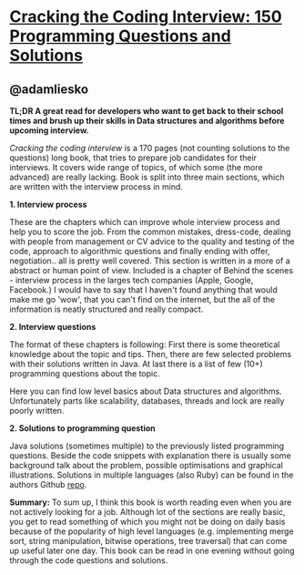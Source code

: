 [Cracking the Coding Interview: 150 Programming Questions and Solutions](http://www.amazon.com/Cracking-Coding-Interview-Programming-Questions/dp/098478280X)
========================================================================================================================================================

@adamliesko
-----------

**TL;DR A great read for developers who want to get back to their school times and brush up their skills in Data structures and algorithms before upcoming interview.**

*Cracking the coding interview* is a 170 pages (not counting solutions to the questions) long book, that tries to prepare job candidates for their interviews. It covers wide range of topics, of which some (the more advanced) are really lacking. Book is split into three main sections, which are written with the interview process in mind.

**1. Interview process**

These are the chapters which can improve whole interview process and help you to score the job. From the common mistakes, dress-code, dealing with people from management or CV advice to the quality and testing of the code, approach to algorithmic questions and finally  ending with offer, negotiation..  all is pretty well covered. This section is written in a more of a abstract or human point of view. Included is a chapter of Behind the scenes - interview process in the larges tech companies (Apple, Google, Facebook.)
I would have to say that I haven't found anything that would make me go 'wow', that you can't find on the internet, but the all of the information is neatly structured and really compact.

**2. Interview questions**

 The format of these chapters is following: First there is some theoretical knowledge about the topic and tips. Then, there are few selected problems with their solutions written in Java. At last there is a list of few (10+) programming questions about the topic.

Here you can find low level basics about Data structures and algorithms. Unfortunately parts like scalability, databases, threads and lock are really poorly written.

**2. Solutions to programming question**

 Java solutions (sometimes multiple) to the previously listed programming questions. Beside the code snippets with explanation  there is usually some background talk about the problem, possible optimisations and graphical illustrations. Solutions in multiple languages (also Ruby) can be found in the authors Github [repo](https://github.com/gaylemcd/ctci).

**Summary:** To sum up, I think this book is worth reading even when you are not actively looking for a job. Although lot of the sections are really basic, you get to read something of which you might not be doing on daily basis because of the popularity of high level languages (e.g. implementing merge sort, string manipulation, bitwise operations, tree traversal) that can come up useful later one day. This book can be read in one evening without going through the code questions and solutions.
